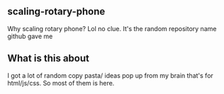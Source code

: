 ## scaling-rotary-phone
Why scaling rotary phone? Lol no clue. 
It's the random repository name github gave me
</br>

## What is this about
I got a lot of random copy pasta/ ideas pop up from my brain that's for html/js/css.
So most of them is here.
